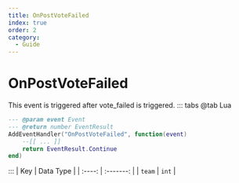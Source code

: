 ```yaml
---
title: OnPostVoteFailed
index: true
order: 2
category:
  - Guide
---
```


# OnPostVoteFailed
This event is triggered after vote_failed is triggered.
::: tabs
@tab Lua
```lua
--- @param event Event
--- @return number EventResult
AddEventHandler("OnPostVoteFailed", function(event)
    --[[ ... ]]
    return EventResult.Continue
end)
```

:::
|   Key  | Data Type |
| :----: | :-------: |
| `team` |   `int`   |